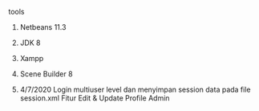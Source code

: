 tools

1. Netbeans 11.3
2. JDK 8
3. Xampp
4. Scene Builder 8

5. 4/7/2020
   Login multiuser level dan menyimpan session data pada file session.xml
   Fitur Edit & Update Profile Admin
